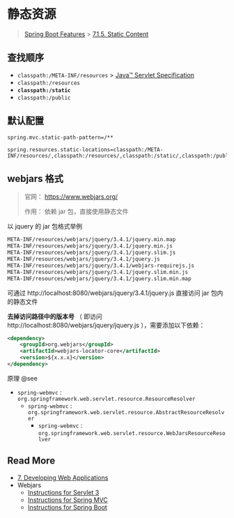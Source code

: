 # 静态资源

> [Spring Boot Features](https://docs.spring.io/spring-boot/docs/current/reference/html/spring-boot-features.html) > [ 7.1.5. Static Content](https://docs.spring.io/spring-boot/docs/current/reference/html/spring-boot-features.html#boot-features-spring-mvc-static-content)



## 查找顺序

- `classpath:/META-INF/resources` > [Java™ Servlet Specification](https://javaee.github.io/servlet-spec/downloads/servlet-3.1/Final/servlet-3_1-final.pdf) 
- `classpath:/resources`
- **`classpath:/static`**
- `classpath:/public`



## 默认配置

```properties
spring.mvc.static-path-pattern=/**

spring.resources.static-locations=classpath:/META-INF/resources/,classpath:/resources/,classpath:/static/,classpath:/public/
```



## webjars 格式

> 官网： https://www.webjars.org/
>
> 作用： 依赖 jar 包，直接使用静态文件

以 jquery 的 jar 包格式举例

```bash
META-INF/resources/webjars/jquery/3.4.1/jquery.min.map
META-INF/resources/webjars/jquery/3.4.1/jquery.min.js
META-INF/resources/webjars/jquery/3.4.1/jquery.slim.js
META-INF/resources/webjars/jquery/3.4.1/jquery.js
META-INF/resources/webjars/jquery/3.4.1/webjars-requirejs.js
META-INF/resources/webjars/jquery/3.4.1/jquery.slim.min.js
META-INF/resources/webjars/jquery/3.4.1/jquery.slim.min.map
```

可通过 http://localhost:8080/webjars/jquery/3.4.1/jquery.js 直接访问 jar 包内的静态文件

**去掉访问路径中的版本号** （ 即访问 http://localhost:8080/webjars/jquery/jquery.js ），需要添加以下依赖：

```xml
<dependency>
    <groupId>org.webjars</groupId>
    <artifactId>webjars-locator-core</artifactId>
    <version>${x.x.x}</version>
</dependency>
```

原理 @see

- `spring-webmvc` : `org.springframework.web.servlet.resource.ResourceResolver`
    - `spring-webmvc` : `org.springframework.web.servlet.resource.AbstractResourceResolver`
        - `spring-webmvc` : `org.springframework.web.servlet.resource.WebJarsResourceResolver`

## Read More

- [ 7. Developing Web Applications](https://docs.spring.io/spring-boot/docs/current/reference/html/spring-boot-features.html#boot-features-developing-web-applications)
- Webjars
  - [Instructions for Servlet 3](https://www.webjars.org/documentation#servlet3)
  - [Instructions for Spring MVC](https://www.webjars.org/documentation#springmvc)
  - [Instructions for Spring Boot](https://www.webjars.org/documentation#springboot)

